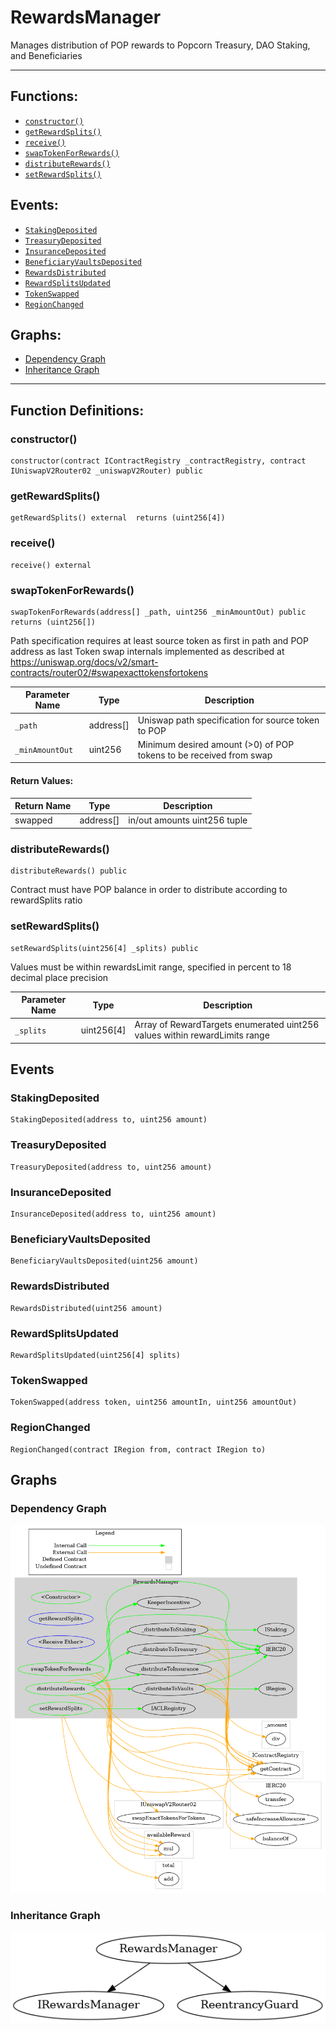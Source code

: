 # RewardsManager
Manages distribution of POP rewards to Popcorn Treasury, DAO Staking, and Beneficiaries
***
## Functions:
- [`constructor()`](#constructor)
- [`getRewardSplits()`](#getrewardsplits)
- [`receive()`](#receive)
- [`swapTokenForRewards()`](#swaptokenforrewards)
- [`distributeRewards()`](#distributerewards)
- [`setRewardSplits()`](#setrewardsplits)
## Events:
- [`StakingDeposited`](#stakingdeposited)
- [`TreasuryDeposited`](#treasurydeposited)
- [`InsuranceDeposited`](#insurancedeposited)
- [`BeneficiaryVaultsDeposited`](#beneficiaryvaultsdeposited)
- [`RewardsDistributed`](#rewardsdistributed)
- [`RewardSplitsUpdated`](#rewardsplitsupdated)
- [`TokenSwapped`](#tokenswapped)
- [`RegionChanged`](#regionchanged)
## Graphs:
- [Dependency Graph](#dependency-graph)
- [Inheritance Graph](#inheritance-graph)
***
## Function Definitions:
###  constructor()
```
constructor(contract IContractRegistry _contractRegistry, contract IUniswapV2Router02 _uniswapV2Router) public 
```
###  getRewardSplits()
```
getRewardSplits() external  returns (uint256[4])
```
###  receive()
```
receive() external 
```
###  swapTokenForRewards()
```
swapTokenForRewards(address[] _path, uint256 _minAmountOut) public  returns (uint256[])
```
Path specification requires at least source token as first in path and POP address as last
Token swap internals implemented as described at https://uniswap.org/docs/v2/smart-contracts/router02/#swapexacttokensfortokens

| Parameter Name | Type | Description |
|------------|-----| -------|
| `_path`| address[]| Uniswap path specification for source token to POP|
| `_minAmountOut`| uint256| Minimum desired amount (>0) of POP tokens to be received from swap|

#### Return Values:

| Return Name | Type | Description |
|-------------|-------|------------|
|swapped| address[]|in/out amounts uint256 tuple|

###  distributeRewards()
```
distributeRewards() public 
```
Contract must have POP balance in order to distribute according to rewardSplits ratio
###  setRewardSplits()
```
setRewardSplits(uint256[4] _splits) public 
```
Values must be within rewardsLimit range, specified in percent to 18 decimal place precision

| Parameter Name | Type | Description |
|------------|-----| -------|
| `_splits`| uint256[4]| Array of RewardTargets enumerated uint256 values within rewardLimits range|

## Events
### StakingDeposited
```
StakingDeposited(address to, uint256 amount)
```
### TreasuryDeposited
```
TreasuryDeposited(address to, uint256 amount)
```
### InsuranceDeposited
```
InsuranceDeposited(address to, uint256 amount)
```
### BeneficiaryVaultsDeposited
```
BeneficiaryVaultsDeposited(uint256 amount)
```
### RewardsDistributed
```
RewardsDistributed(uint256 amount)
```
### RewardSplitsUpdated
```
RewardSplitsUpdated(uint256[4] splits)
```
### TokenSwapped
```
TokenSwapped(address token, uint256 amountIn, uint256 amountOut)
```
### RegionChanged
```
RegionChanged(contract IRegion from, contract IRegion to)
```
## Graphs
### Dependency Graph
![Dependency Graph](/docs/images/RewardsManager_dependency_graph.png)
### Inheritance Graph
![Inheritance Graph](/docs/images/RewardsManager_inheritance_graph.png)
